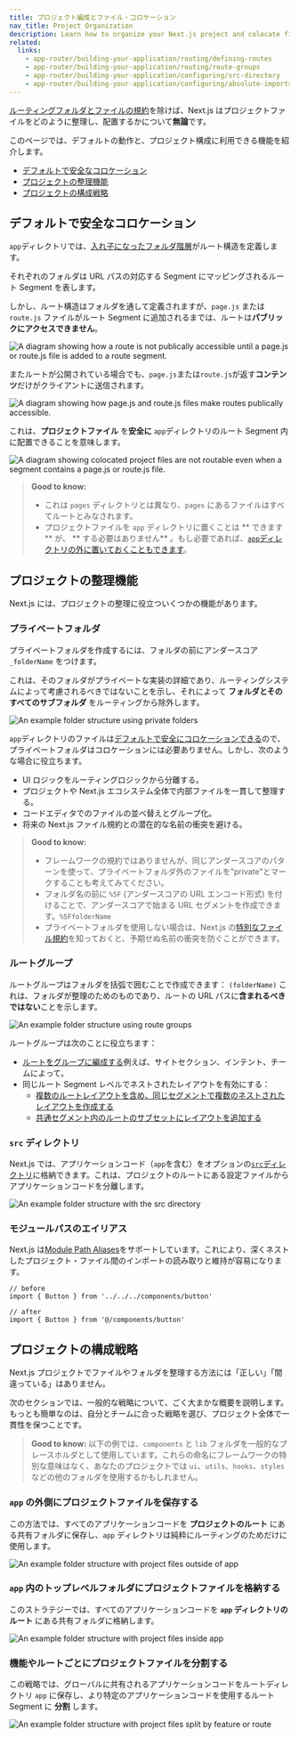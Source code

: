 ```yaml
---
title: プロジェクト編成とファイル・コロケーション
nav_title: Project Organization
description: Learn how to organize your Next.js project and colocate files.
related:
  links:
    - app-router/building-your-application/routing/defining-routes
    - app-router/building-your-application/routing/route-groups
    - app-router/building-your-application/configuring/src-directory
    - app-router/building-your-application/configuring/absolute-imports-and-module-aliases
---
```


[ルーティングフォルダとファイルの規約](/docs/app-router/getting-started/project-structure#app-routing-conventions)を除けば、Next.js はプロジェクトファイルをどのように整理し、配置するかについて**無論**です。

このページでは、デフォルトの動作と、プロジェクト構成に利用できる機能を紹介します。

- [デフォルトで安全なコロケーション](#デフォルトで安全なコロケーションa)
- [プロジェクトの整理機能](#プロジェクトの整理機能)
- [プロジェクトの構成戦略](#プロジェクトの構成戦略)

## デフォルトで安全なコロケーション

`app`ディレクトリでは、[入れ子になったフォルダ階層](/docs/app-router/building-your-application/routing#ルート-segment)がルート構造を定義します。

それぞれのフォルダは URL パスの対応する Segment にマッピングされるルート Segment を表します。

しかし、ルート構造はフォルダを通して定義されますが、`page.js` または `route.js` ファイルがルート Segment に追加されるまでは、ルートは**パブリックにアクセスできません**。

![A diagram showing how a route is not publically accessible until a page.js or route.js file is added to a route segment.](../../assets/project-organization-not-routable.svg)

またルートが公開されている場合でも、`page.js`または`route.js`が返す**コンテンツ**だけがクライアントに送信されます。

![A diagram showing how page.js and route.js files make routes publically accessible.](../../assets/project-organization-routable.svg)

これは、**プロジェクトファイル** を**安全に** `app`ディレクトリのルート Segment 内に配置できることを意味します。

![A diagram showing colocated project files are not routable even when a segment contains a page.js or route.js file.](../../assets/project-organization-colocation.svg)

> **Good to know:**
>
> - これは `pages` ディレクトリとは異なり、`pages` にあるファイルはすべてルートとみなされます。
> - プロジェクトファイルを `app` ディレクトリに置くことは ** できます** が、 ** する必要はありません** 。もし必要であれば、[`app`ディレクトリの外に置いておくこともできます](#app-の外側にプロジェクトファイルを保存する)。

## プロジェクトの整理機能

Next.js には、プロジェクトの整理に役立ついくつかの機能があります。

### プライベートフォルダ

プライベートフォルダを作成するには、フォルダの前にアンダースコア `_folderName` をつけます。

これは、そのフォルダがプライベートな実装の詳細であり、ルーティングシステムによって考慮されるべきではないことを示し、それによって **フォルダとそのすべてのサブフォルダ** をルーティングから除外します。

![An example folder structure using private folders](../../assets/project-organization-private-folders.svg)

`app`ディレクトリのファイルは[デフォルトで安全にコロケーションできる](#デフォルトで安全なコロケーション)ので、プライベートフォルダはコロケーションには必要ありません。しかし、次のような場合に役立ちます。

- UI ロジックをルーティングロジックから分離する。
- プロジェクトや Next.js エコシステム全体で内部ファイルを一貫して整理する。
- コードエディタでのファイルの並べ替えとグループ化。
- 将来の Next.js ファイル規約との潜在的な名前の衝突を避ける。

> **Good to know:**
>
> - フレームワークの規約ではありませんが、同じアンダースコアのパターンを使って、プライベートフォルダ外のファイルを"private"とマークすることも考えてみてください。
> - フォルダ名の前に `%5F` (アンダースコアの URL エンコード形式) を付けることで、アンダースコアで始まる URL セグメントを作成できます。`%5FfolderName`
> - プライベートフォルダを使用しない場合は、Next.js の[特別なファイル規約](/docs/app-router/getting-started/project-structure#routing-files)を知っておくと、予期せぬ名前の衝突を防ぐことができます。

### ルートグループ

ルートグループはフォルダを括弧で囲むことで作成できます： `(folderName)`
これは、フォルダが整理のためのものであり、ルートの URL パスに**含まれるべきではない**ことを示します。

![An example folder structure using route groups](../../assets/project-organization-route-groups.svg)

ルートグループは次のことに役立ちます：

- [ルートをグループに編成する](/docs/app-router/building-your-application/routing/route-groups#url-パスに影響を与えずにルートを整理する)例えば、サイトセクション、インテント、チームによって。
- 同じルート Segment レベルでネストされたレイアウトを有効にする：
  - [複数のルートレイアウトを含め、同じセグメントで複数のネストされたレイアウトを作成する](/docs/app-router/building-your-application/routing/route-groups#複数のルートレイアウトを作成する)
  - [共通セグメント内のルートのサブセットにレイアウトを追加する](/docs/app-router/building-your-application/routing/route-groups#特定の-segment-をレイアウトに組み込む)

### `src` ディレクトリ

Next.js では、アプリケーションコード（`app`を含む）をオプションの[`src`ディレクトリ](/docs/app-router/building-your-application/configuring/src-directory)に格納できます。これは、プロジェクトのルートにある設定ファイルからアプリケーションコードを分離します。

![An example folder structure with the `src` directory](../../assets/project-organization-src-directory.svg)

### モジュールパスのエイリアス

Next.js は[Module Path Aliases](/docs/app-router/building-your-application/configuring/absolute-imports-and-module-aliases)をサポートしています。これにより、深くネストしたプロジェクト・ファイル間のインポートの読み取りと維持が容易になります。

```tsx title="app/dashboard/settings/analytics/page.js"
// before
import { Button } from '../../../components/button'

// after
import { Button } from '@/components/button'
```

## プロジェクトの構成戦略

Next.js プロジェクトでファイルやフォルダを整理する方法には「正しい」「間違っている」はありません。

次のセクションでは、一般的な戦略について、ごく大まかな概要を説明します。もっとも簡単なのは、自分とチームに合った戦略を選び、プロジェクト全体で一貫性を保つことです。

> **Good to know:** 以下の例では、`components` と `lib` フォルダを一般的なプレースホルダとして使用しています。これらの命名にフレームワークの特別な意味はなく、あなたのプロジェクトでは `ui`、`utils`、`hooks`、`styles` などの他のフォルダを使用するかもしれません。

### `app` の外側にプロジェクトファイルを保存する

この方法では、すべてのアプリケーションコードを **プロジェクトのルート** にある共有フォルダに保存し、`app` ディレクトリは純粋にルーティングのためだけに使用します。

![An example folder structure with project files outside of app](../../assets/project-organization-project-root.svg)

### `app` 内のトップレベルフォルダにプロジェクトファイルを格納する

このストラテジーでは、すべてのアプリケーションコードを **`app` ディレクトリのルート** にある共有フォルダに格納します。

![An example folder structure with project files inside app](../../assets/project-organization-app-root.svg)

### 機能やルートごとにプロジェクトファイルを分割する

この戦略では、グローバルに共有されるアプリケーションコードをルートディレクトリ `app` に保存し、より特定のアプリケーションコードを使用するルート Segment に **分割** します。

![An example folder structure with project files split by feature or route](../../assets/project-organization-app-root-split.svg)
